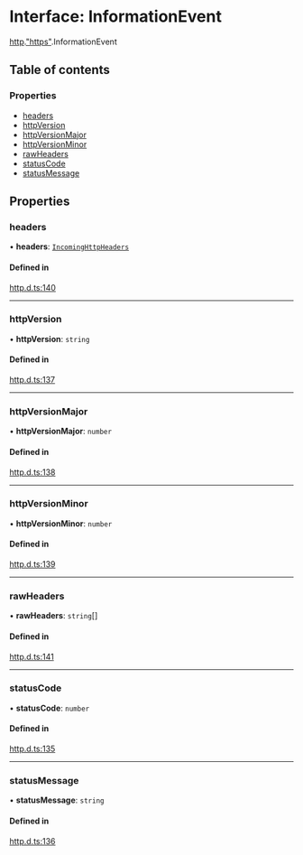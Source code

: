 # Interface: InformationEvent

[http](../modules/http.md).["https"](../modules/http._https_.md).InformationEvent

## Table of contents

### Properties

- [headers](http._https_.InformationEvent.md#headers)
- [httpVersion](http._https_.InformationEvent.md#httpversion)
- [httpVersionMajor](http._https_.InformationEvent.md#httpversionmajor)
- [httpVersionMinor](http._https_.InformationEvent.md#httpversionminor)
- [rawHeaders](http._https_.InformationEvent.md#rawheaders)
- [statusCode](http._https_.InformationEvent.md#statuscode)
- [statusMessage](http._https_.InformationEvent.md#statusmessage)

## Properties

### headers

• **headers**: [`IncomingHttpHeaders`](http._http_.IncomingHttpHeaders.md)

#### Defined in

[http.d.ts:140](https://github.com/goodcodedev/bun-types/blob/8bd1b3a/http.d.ts#L140)

___

### httpVersion

• **httpVersion**: `string`

#### Defined in

[http.d.ts:137](https://github.com/goodcodedev/bun-types/blob/8bd1b3a/http.d.ts#L137)

___

### httpVersionMajor

• **httpVersionMajor**: `number`

#### Defined in

[http.d.ts:138](https://github.com/goodcodedev/bun-types/blob/8bd1b3a/http.d.ts#L138)

___

### httpVersionMinor

• **httpVersionMinor**: `number`

#### Defined in

[http.d.ts:139](https://github.com/goodcodedev/bun-types/blob/8bd1b3a/http.d.ts#L139)

___

### rawHeaders

• **rawHeaders**: `string`[]

#### Defined in

[http.d.ts:141](https://github.com/goodcodedev/bun-types/blob/8bd1b3a/http.d.ts#L141)

___

### statusCode

• **statusCode**: `number`

#### Defined in

[http.d.ts:135](https://github.com/goodcodedev/bun-types/blob/8bd1b3a/http.d.ts#L135)

___

### statusMessage

• **statusMessage**: `string`

#### Defined in

[http.d.ts:136](https://github.com/goodcodedev/bun-types/blob/8bd1b3a/http.d.ts#L136)
